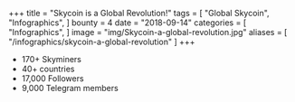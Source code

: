 +++
title = "Skycoin is a Global Revolution!"
tags = [
    "Global Skycoin",
    "Infographics",
]
bounty = 4
date = "2018-09-14"
categories = [
    "Infographics",
]
image = "img/Skycoin-a-global-revolution.jpg"
aliases = [
	"/infographics/skycoin-a-global-revolution"
]
+++

* 170+ Skyminers
* 40+ countries
* 17,000 Followers
* 9,000 Telegram members
